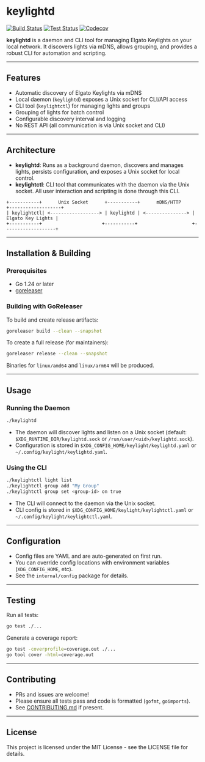 # keylightd

[![Build Status](https://github.com/jmylchreest/keylightd/actions/workflows/goreleaser.yml/badge.svg)](https://github.com/jmylchreest/keylightd/actions)
[![Test Status](https://github.com/jmylchreest/keylightd/actions/workflows/test.yml/badge.svg)](https://github.com/jmylchreest/keylightd/actions)
[![Codecov](https://codecov.io/gh/jmylchreest/keylightd/branch/main/graph/badge.svg)](https://codecov.io/gh/jmylchreest/keylightd)

**keylightd** is a daemon and CLI tool for managing Elgato Keylights on your local network. It discovers lights via mDNS, allows grouping, and provides a robust CLI for automation and scripting.

---

## Features
- Automatic discovery of Elgato Keylights via mDNS
- Local daemon (`keylightd`) exposes a Unix socket for CLI/API access
- CLI tool (`keylightctl`) for managing lights and groups
- Grouping of lights for batch control
- Configurable discovery interval and logging
- No REST API (all communication is via Unix socket and CLI)

---

## Architecture
- **keylightd**: Runs as a background daemon, discovers and manages lights, persists configuration, and exposes a Unix socket for local control.
- **keylightctl**: CLI tool that communicates with the daemon via the Unix socket. All user interaction and scripting is done through this CLI.

```
+-----------+      Unix Socket      +-----------+      mDNS/HTTP      +-------------------+
| keylightctl| <------------------> | keylightd | <---------------> | Elgato Key Lights |
+-----------+                      +-----------+                    +-------------------+
```

---

## Installation & Building

### Prerequisites
- Go 1.24 or later
- [goreleaser](https://goreleaser.com/)

### Building with GoReleaser

To build and create release artifacts:

```bash
goreleaser build --clean --snapshot
```

To create a full release (for maintainers):

```bash
goreleaser release --clean --snapshot
```

Binaries for `linux/amd64` and `linux/arm64` will be produced.

---

## Usage

### Running the Daemon

```bash
./keylightd
```

- The daemon will discover lights and listen on a Unix socket (default: `$XDG_RUNTIME_DIR/keylightd.sock` or `/run/user/<uid>/keylightd.sock`).
- Configuration is stored in `$XDG_CONFIG_HOME/keylight/keylightd.yaml` or `~/.config/keylight/keylightd.yaml`.

### Using the CLI

```bash
./keylightctl light list
./keylightctl group add "My Group"
./keylightctl group set <group-id> on true
```

- The CLI will connect to the daemon via the Unix socket.
- CLI config is stored in `$XDG_CONFIG_HOME/keylight/keylightctl.yaml` or `~/.config/keylight/keylightctl.yaml`.

---

## Configuration
- Config files are YAML and are auto-generated on first run.
- You can override config locations with environment variables (`XDG_CONFIG_HOME`, etc).
- See the `internal/config` package for details.

---

## Testing

Run all tests:

```bash
go test ./...
```

Generate a coverage report:

```bash
go test -coverprofile=coverage.out ./...
go tool cover -html=coverage.out
```

---

## Contributing
- PRs and issues are welcome!
- Please ensure all tests pass and code is formatted (`gofmt`, `goimports`).
- See [CONTRIBUTING.md](CONTRIBUTING.md) if present.

---

## License

This project is licensed under the MIT License - see the LICENSE file for details. 